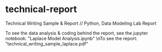 # technical-report
Technical Writing Sample & Report // Python, Data Modeling Lab Report

To see the data analysis & coding behind the report, see the jupyter notebook: "Laplace Model Analysis.ipynb"
\nTo see the report: "technical_writing_sample_laplace.pdf"
